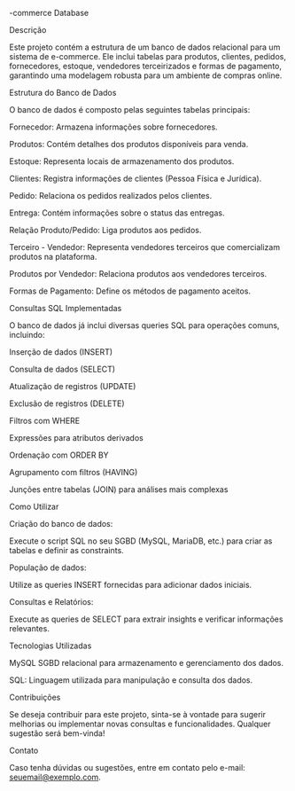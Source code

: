 -commerce Database

Descrição

Este projeto contém a estrutura de um banco de dados relacional para um sistema de e-commerce. Ele inclui tabelas para produtos, clientes, pedidos, fornecedores, estoque, vendedores terceirizados e formas de pagamento, garantindo uma modelagem robusta para um ambiente de compras online.

Estrutura do Banco de Dados

O banco de dados é composto pelas seguintes tabelas principais:

Fornecedor: Armazena informações sobre fornecedores.

Produtos: Contém detalhes dos produtos disponíveis para venda.

Estoque: Representa locais de armazenamento dos produtos.

Clientes: Registra informações de clientes (Pessoa Física e Jurídica).

Pedido: Relaciona os pedidos realizados pelos clientes.

Entrega: Contém informações sobre o status das entregas.

Relação Produto/Pedido: Liga produtos aos pedidos.

Terceiro - Vendedor: Representa vendedores terceiros que comercializam produtos na plataforma.

Produtos por Vendedor: Relaciona produtos aos vendedores terceiros.

Formas de Pagamento: Define os métodos de pagamento aceitos.

Consultas SQL Implementadas

O banco de dados já inclui diversas queries SQL para operações comuns, incluindo:

Inserção de dados (INSERT)

Consulta de dados (SELECT)

Atualização de registros (UPDATE)

Exclusão de registros (DELETE)

Filtros com WHERE

Expressões para atributos derivados

Ordenação com ORDER BY

Agrupamento com filtros (HAVING)

Junções entre tabelas (JOIN) para análises mais complexas

Como Utilizar

Criação do banco de dados:

Execute o script SQL no seu SGBD (MySQL, MariaDB, etc.) para criar as tabelas e definir as constraints.

População de dados:

Utilize as queries INSERT fornecidas para adicionar dados iniciais.

Consultas e Relatórios:

Execute as queries de SELECT para extrair insights e verificar informações relevantes.

Tecnologias Utilizadas

MySQL SGBD relacional para armazenamento e gerenciamento dos dados.

SQL: Linguagem utilizada para manipulação e consulta dos dados.

Contribuições

Se deseja contribuir para este projeto, sinta-se à vontade para sugerir melhorias ou implementar novas consultas e funcionalidades. Qualquer sugestão será bem-vinda!

Contato

Caso tenha dúvidas ou sugestões, entre em contato pelo e-mail: seuemail@exemplo.com.

